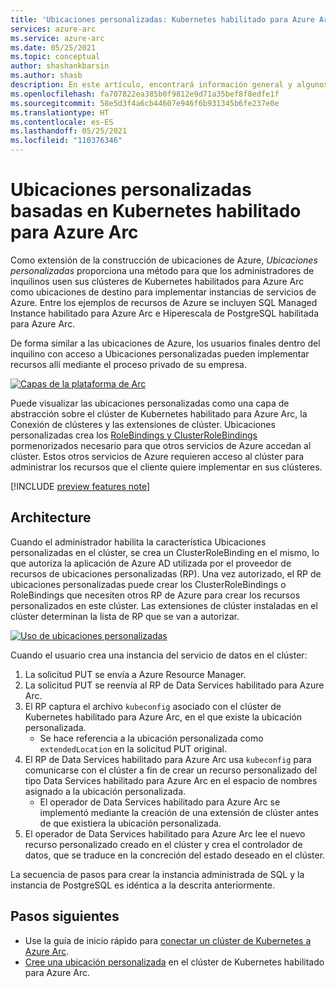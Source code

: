 ```yaml
---
title: 'Ubicaciones personalizadas: Kubernetes habilitado para Azure Arc'
services: azure-arc
ms.service: azure-arc
ms.date: 05/25/2021
ms.topic: conceptual
author: shashankbarsin
ms.author: shasb
description: En este artículo, encontrará información general y algunos conceptos sobre la funcionalidad Ubicaciones personalizadas de Kubernetes habilitado para Azure Arc
ms.openlocfilehash: fa707822ea385b0f9812e9d71a35bef8f8edfe1f
ms.sourcegitcommit: 58e5d3f4a6cb44607e946f6b931345b6fe237e0e
ms.translationtype: HT
ms.contentlocale: es-ES
ms.lasthandoff: 05/25/2021
ms.locfileid: "110376346"
---
```

# <a name="custom-locations-on-top-of-azure-arc-enabled-kubernetes"></a>Ubicaciones personalizadas basadas en Kubernetes habilitado para Azure Arc

Como extensión de la construcción de ubicaciones de Azure, *Ubicaciones personalizadas* proporciona una método para que los administradores de inquilinos usen sus clústeres de Kubernetes habilitados para Azure Arc como ubicaciones de destino para implementar instancias de servicios de Azure. Entre los ejemplos de recursos de Azure se incluyen SQL Managed Instance habilitado para Azure Arc e Hiperescala de PostgreSQL habilitada para Azure Arc.

De forma similar a las ubicaciones de Azure, los usuarios finales dentro del inquilino con acceso a Ubicaciones personalizadas pueden implementar recursos allí mediante el proceso privado de su empresa.

[ ![Capas de la plataforma de Arc](./media/conceptual-arc-platform-layers.png) ](./media/conceptual-arc-platform-layers.png#lightbox)

Puede visualizar las ubicaciones personalizadas como una capa de abstracción sobre el clúster de Kubernetes habilitado para Azure Arc, la Conexión de clústeres y las extensiones de clúster. Ubicaciones personalizadas crea los [RoleBindings y ClusterRoleBindings](https://kubernetes.io/docs/reference/access-authn-authz/rbac/#rolebinding-and-clusterrolebinding) pormenorizados necesario para que otros servicios de Azure accedan al clúster. Estos otros servicios de Azure requieren acceso al clúster para administrar los recursos que el cliente quiere implementar en sus clústeres.

[!INCLUDE [preview features note](./includes/preview/preview-callout.md)]

## <a name="architecture"></a>Architecture

Cuando el administrador habilita la característica Ubicaciones personalizadas en el clúster, se crea un ClusterRoleBinding en el mismo, lo que autoriza la aplicación de Azure AD utilizada por el proveedor de recursos de ubicaciones personalizadas (RP). Una vez autorizado, el RP de ubicaciones personalizadas puede crear los ClusterRoleBindings o RoleBindings que necesiten otros RP de Azure para crear los recursos personalizados en este clúster. Las extensiones de clúster instaladas en el clúster determinan la lista de RP que se van a autorizar.

[ ![Uso de ubicaciones personalizadas](./media/conceptual-custom-locations-usage.png) ](./media/conceptual-custom-locations-usage.png#lightbox)

Cuando el usuario crea una instancia del servicio de datos en el clúster: 
1. La solicitud PUT se envía a Azure Resource Manager.
1. La solicitud PUT se reenvía al RP de Data Services habilitado para Azure Arc. 
1. El RP captura el archivo `kubeconfig` asociado con el clúster de Kubernetes habilitado para Azure Arc, en el que existe la ubicación personalizada. 
   * Se hace referencia a la ubicación personalizada como `extendedLocation` en la solicitud PUT original. 
1. El RP de Data Services habilitado para Azure Arc usa `kubeconfig` para comunicarse con el clúster a fin de crear un recurso personalizado del tipo Data Services habilitado para Azure Arc en el espacio de nombres asignado a la ubicación personalizada. 
   * El operador de Data Services habilitado para Azure Arc se implementó mediante la creación de una extensión de clúster antes de que existiera la ubicación personalizada. 
1. El operador de Data Services habilitado para Azure Arc lee el nuevo recurso personalizado creado en el clúster y crea el controlador de datos, que se traduce en la concreción del estado deseado en el clúster. 

La secuencia de pasos para crear la instancia administrada de SQL y la instancia de PostgreSQL es idéntica a la descrita anteriormente.

## <a name="next-steps"></a>Pasos siguientes

* Use la guía de inicio rápido para [conectar un clúster de Kubernetes a Azure Arc](./quickstart-connect-cluster.md).
* [Cree una ubicación personalizada](./custom-locations.md) en el clúster de Kubernetes habilitado para Azure Arc.